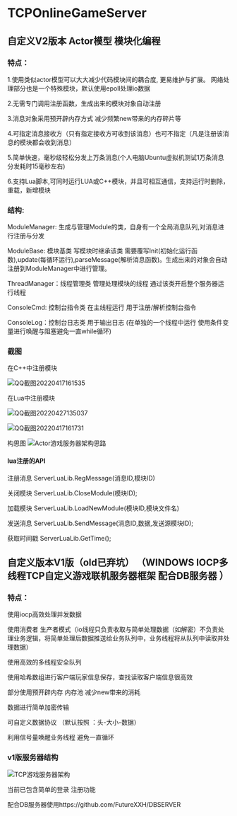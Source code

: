 # TCPOnlineGameServer
## 自定义V2版本  Actor模型 模块化编程

### 特点：

1.使用类似actor模型可以大大减少代码模块间的耦合度, 更易维护与扩展。
网络处理部分也是一个特殊模块，默认使用epoll处理io数据

2.无需专门调用注册函数，生成出来的模块对象自动注册

3.消息对象采用预开辟内存方式  减少频繁new带来的内存碎片等

4.可指定消息接收方（只有指定接收方可收到该消息）也可不指定（凡是注册该消息的模块都会收到消息）

5.简单快速，毫秒级轻松分发上万条消息(个人电脑Ubuntu虚拟机测试1万条消息分发耗时15毫秒左右)

6.支持Lua脚本,可同时运行LUA或C++模块，并且可相互通信，支持运行时删除，重载，新增模块

### 结构:


ModuleManager:  生成与管理Module的类，自身有一个全局消息队列,对消息进行注册与分发

ModuleBase: 模块基类 写模块时继承该类 需要覆写Init(初始化运行函数),update(每循环运行),parseMessage(解析消息函数)。生成出来的对象会自动注册到ModuleManager中进行管理。

ThreadManager：线程管理类 管理处理模块的线程 通过该类开启整个服务器运行线程

ConsoleCmd: 控制台指令类 在主线程运行 用于注册/解析控制台指令

ConsoleLog：控制台日志类 用于输出日志 (在单独的一个线程中运行 使用条件变量进行唤醒与阻塞避免一直while循环)


### 截图

在C++中注册模块

![QQ截图20220417161535](https://user-images.githubusercontent.com/60800578/163706511-e6b7432a-2140-4e3e-ab54-c11e660eb76d.png)

在Lua中注册模块

![QQ截图20220427135037](https://user-images.githubusercontent.com/60800578/165450344-5e3d55bc-9ea1-460c-bf32-912caa1317df.png)



![QQ截图20220417161731](https://user-images.githubusercontent.com/60800578/163706514-667eb01b-0770-4909-a37e-5875e93429ef.png)






构思图
![Actor游戏服务器架构思路](https://user-images.githubusercontent.com/60800578/163332879-fc3776c5-8c01-45ba-9d11-168609a29366.png)



#### lua注册的API
注册消息
ServerLuaLib.RegMessage(消息ID,模块ID)

关闭模块
ServerLuaLib.CloseModule(模块ID);

加载模块
ServerLuaLib.LoadNewModule(模块ID,模块文件名)

发送消息
ServerLuaLib.SendMessage(消息ID,数据,发送源模块ID);

获取时间戳
ServerLuaLib.GetTime();



## 自定义版本V1版（old已弃坑） （WINDOWS IOCP多线程TCP自定义游戏联机服务器框架 配合DB服务器 ）


### 特点：

使用iocp高效处理并发数据

使用消费者 生产者模式（io线程只负责收取与简单处理数据（如解密）不负责处理业务逻辑，将简单处理后数据推送给业务队列中，业务线程将从队列中读取并处理数据）

使用高效的多线程安全队列

使用哈希数组进行客户端玩家信息保存，查找读取客户端信息很高效

部分使用预开辟内存 内存池 减少new带来的消耗

数据进行简单加密传输

可自定义数据协议   （默认按照 ：头-大小-数据）

利用信号量唤醒业务线程 避免一直循环



### v1版服务器结构


![TCP游戏服务器架构](https://user-images.githubusercontent.com/60800578/135739241-7277575f-26ab-4210-9521-9185c0da1b95.png)


当前已包含简单的登录 注册功能

配合DB服务器使用https://github.com/FutureXXH/DBSERVER





